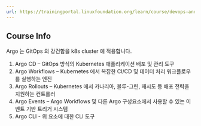 ```yaml
---
url: https://trainingportal.linuxfoundation.org/learn/course/devops-and-workflow-management-with-argo-lfs256
---
```


## Course Info

Argo 는 GitOps 의 강건함을 k8s cluster 에 적용합니다.

1. Argo CD – GitOps 방식의 Kubernetes 애플리케이션 배포 및 관리 도구
2. Argo Workflows – Kubernetes 에서 복잡한 CI/CD 및 데이터 처리 워크플로우를 실행하는 엔진
3. Argo Rollouts – Kubernetes 에서 카나리아, 블루-그린, 재시도 등 배포 전략을 지원하는 컨트롤러
4. Argo Events – Argo Workflows 및 다른 Argo 구성요소에서 사용할 수 있는 이벤트 기반 트리거 시스템
5. Argo CLI - 위 요소에 대한 CLI 도구
